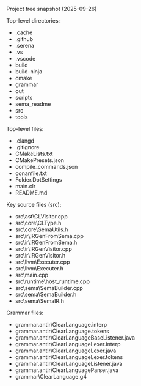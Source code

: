 Project tree snapshot (2025-09-26)

Top-level directories:
- .cache
- .github
- .serena
- .vs
- .vscode
- build
- build-ninja
- cmake
- grammar
- out
- scripts
- sema_readme
- src
- tools

Top-level files:
- .clangd
- .gitignore
- CMakeLists.txt
- CMakePresets.json
- compile_commands.json
- conanfile.txt
- Folder.DotSettings
- main.clr
- README.md

Key source files (src):
- src\ast\CLVisitor.cpp
- src\core\CLType.h
- src\core\SemaUtils.h
- src\ir\IRGenFromSema.cpp
- src\ir\IRGenFromSema.h
- src\ir\IRGenVisitor.cpp
- src\ir\IRGenVisitor.h
- src\llvm\Executer.cpp
- src\llvm\Executer.h
- src\main.cpp
- src\runtime\host_runtime.cpp
- src\sema\SemaBuilder.cpp
- src\sema\SemaBuilder.h
- src\sema\SemaIR.h

Grammar files:
- grammar\.antlr\ClearLanguage.interp
- grammar\.antlr\ClearLanguage.tokens
- grammar\.antlr\ClearLanguageBaseListener.java
- grammar\.antlr\ClearLanguageLexer.interp
- grammar\.antlr\ClearLanguageLexer.java
- grammar\.antlr\ClearLanguageLexer.tokens
- grammar\.antlr\ClearLanguageListener.java
- grammar\.antlr\ClearLanguageParser.java
- grammar\ClearLanguage.g4
